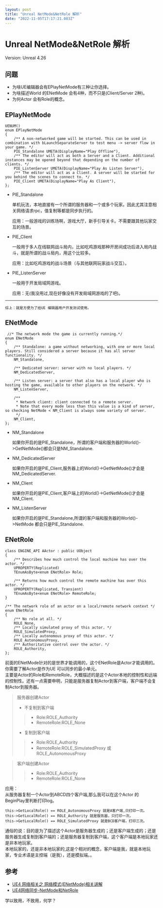 ```yaml
---
layout: post
title: "Unreal NetMode&NetRole 解析"
date: "2022-11-05T17:17:21.083Z"
---
```

Unreal NetMode&NetRole 解析
=========================

Version: Unreal 4.26

问题
--

*   为啥UE编辑器会有EPlayNetMode有三种让你选择。
*   为啥描述World 的ENetMode 会有4种，而不只是(Client/Server 2种)。
*   为何Actor 会有Role的概念。

EPlayNetMode
------------

    UENUM()
    enum EPlayNetMode
    {
    	/** A non-networked game will be started. This can be used in combination with bLaunchSeparateServer to test menu -> server flow in your game. */
    	PIE_Standalone UMETA(DisplayName="Play Offline"),
    	/** The editor will act as both a Server and a Client. Additional instances may be opened beyond that depending on the number of clients. */
    	PIE_ListenServer UMETA(DisplayName="Play As Listen Server"),
    	/** The editor will act as a Client. A server will be started for you behind the scenes to connect to. */
    	PIE_Client UMETA(DisplayName="Play As Client"),
    };
    

*   PIE\_Standalone
    
    单机玩法，本地直接有一个所谓的服务器和一个或多个玩家。因此尤其注意相关网络请求rpc，值复制等都是同步执行的。
    
    应用：一般游戏的训练场啊，游戏大厅，新手引导关卡。不需要跟其他玩家交互的场景。
    
*   PIE\_Client
    
    一般用于多人在线联网战斗局内，比如吃鸡游戏那种开房间成功后进入局内战斗，就是所谓的战斗局内，用这个比较多。
    
    应用：比如吃鸡游戏的战斗场景（与其他联网玩家战斗交互）。
    
*   PIE\_ListenServer
    
    一般用于开发局域网游戏。
    
    应用：无(我没用过,现在好像没有开发局域网游戏的了吧)。
    

* * *

    综上：就是方便为了给UE 编辑器用户开发测试使用。
    

ENetMode
--------

    
     //* The network mode the game is currently running.*/
    enum ENetMode
    {
    	/** Standalone: a game without networking, with one or more local players. Still considered a server because it has all server functionality. */
    	NM_Standalone,
    
    	/** Dedicated server: server with no local players. */
    	NM_DedicatedServer,
    
    	/** Listen server: a server that also has a local player who is hosting the game, available to other players on the network. */
    	NM_ListenServer,
    
    	/**
    	 * Network client: client connected to a remote server.
    	 * Note that every mode less than this value is a kind of server, so checking NetMode < NM_Client is always some variety of server.
    	 */
    	NM_Client,
    };
    

*   NM\_Standalone
    
    如果你开启的是PIE\_Standalone，所谓的客户端和服务器的World()->GetNetMode()都会只是NM\_Standalone.
    
*   NM\_DedicatedServer
    
    如果你开启的是PIE\_Client,服务器上的World()->GetNetMode()才会是NM\_DedicatedServer.
    
*   NM\_Client
    
    如果你开启的是PIE\_Client,客户端上的World()->GetNetMode()才会是NM\_Client.
    
*   NM\_ListenServer
    
    如果你开启的是PIE\_Standalone,所谓的客户端和服务器的World()->NetMode 都会只是PIE\_Standalone.
    

ENetRole
--------

    class ENGINE_API AActor : public UObject
    {
    	/** Describes how much control the local machine has over the actor. */
    	UPROPERTY(Replicated)
    	TEnumAsByte<enum ENetRole> Role;
    
    	/** Returns how much control the remote machine has over this actor. */
    	UPROPERTY(Replicated, Transient)
    	TEnumAsByte<enum ENetRole> RemoteRole;	
    }
    
    /** The network role of an actor on a local/remote network context */
    enum ENetRole
    {
    	/** No role at all. */
    	ROLE_None,
    	/** Locally simulated proxy of this actor. */
    	ROLE_SimulatedProxy,
    	/** Locally autonomous proxy of this actor. */
    	ROLE_AutonomousProxy,
    	/** Authoritative control over the actor. */
    	ROLE_Authority,
    };
    
    

前面的ENetMode针对的是世界才能调用的，这个ENetRole是Actor才能调用的。你需要了解Actor是作为UE 可以同步的最小单元。  
主要是Actor的Role和RemoteRole，大概描述的是这个Actor本地的控制性和远端的控制性。还有一点需要申明，只能是服务器复制Actor到客户端，客户端不会复制Actor到服务器。

> 服务器创建Actor
> 
> *   不复制到客户端
> 
> > *   Role:ROLE\_Authority
> > *   RemoteRole:ROLE\_None
> 
> *   复制到客户端
> 
> > *   Role:ROLE\_Authority
> > *   RemoteRole:ROLE\_SimulatedProxy 或 ROLE\_AutonomousProxy

> 客户端创建Actor
> 
> > *   Role:ROLE\_Authority
> > *   RemoteRole:ROLE\_None

应用：  
从服务器复制一个Actor到ABCD四个客户端,那么我可以在这个Actor 的BeginPlay里判断打印log。

    this->GetLocalRole() == ROLE_AutonomousProxy 就是A客户端,只打印一次。
    this->GetLocalRole() == ROLE_Authority 就是服务器，只打印一次。
    this->GetLocalRole() == ROLE_SimulatedProxy 就是BCD客户端，打印三次。
    

通俗的说：目的是为了描述这个Actor是服务器生成的；还是客户端生成的；还是服务器生成复制到客户端的；还是服务器复制到客户端，这个客户端是本地玩家还是非本地玩家。  
本地玩家的，还是非本地玩家的,这是个相对的概念，客户端是我，就是本地玩家，专业术语是主控端（是我），还是模拟端。。

参考
--

*   [UE4 网络相关之 网络模式(ENetMode)相关讲解](https://zhuanlan.zhihu.com/p/105754383)
*   [UE4网络同步-NetMode和NetRole](https://zhuanlan.zhihu.com/p/532869518)

学以致用，不致用，何学？